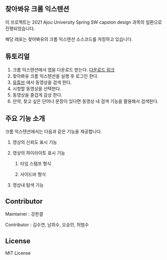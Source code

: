 ## 찾아봐유 크롬 익스텐션

이 프로젝트는 2021 Ajou University Spring SW capston design 과목의 일환으로 진행되었습니다.

해당 레포는 찾아봐유의 크롬 익스텐션 소스코드를 저장하고 있습니다. 



## 튜토리얼

1. 크롬 익스텐션에서 앱을 다운로드 받는다. [다운로드 링크](https://www.google.com)
2. 찾아봐유 크롬 익스텐션을 실행 후 로그인 한다. 
3. [유튜브](https://www.youtube.com) 에서 동영상을 검색 한다.
4. 시청할 동영상을 선택한다.
5. 동영상을 즐겁게 감상 한다.
6. 만약, 찾고 싶은 단어나 문장이 있다면 동영상 내 검색 기능을 활용해서 검색한다.



## 주요 기능 소개

크롬 익스텐션에서는 다음과 같은 기능을 제공합니다.

1. 영상의 신뢰도 표시 기능

   

2. 영상의 하이라이트 표시 기능 

   1. 타임 스탬프 형식

      

   2. 사이드바 형식

      

3. 영상내 탐색 기능

   



## Contributor

Maintainer : 강한결

Contributor : 김수연, 남희수, 오승민, 허범수



## License

MIT License
